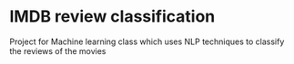 # IMDB review classification

Project for Machine learning class which uses NLP techniques to classify the reviews of the movies
